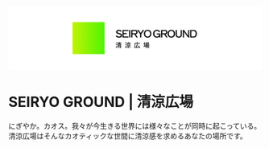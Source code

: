 ![SG Logo](./public/sg-banner.png)

# SEIRYO GROUND | 清涼広場
にぎやか。カオス。我々が今生きる世界には様々なことが同時に起こっている。清涼広場はそんなカオティックな世間に清涼感を求めるあなたの場所です。